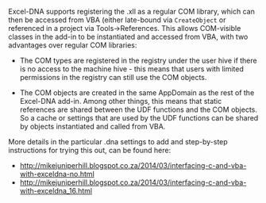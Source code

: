 Excel-DNA supports registering the .xll as a regular COM library, which can then be accessed from VBA (either late-bound via `CreateObject` or referenced in a project via Tools->References. This allows COM-visible classes in the add-in to be instantiated and accessed from VBA, with two advantages over regular COM libraries:

* The COM types are registered in the registry under the user hive if there is no access to the machine hive - this means that users with limited permissions in the registry can still use the COM objects.

* The COM objects are created in the same AppDomain as the rest of the Excel-DNA add-in. Among other things, this means that static references are shared between the UDF functions and the COM objects. So a cache or settings that are used by the UDF functions can be shared by objects instantiated and called from VBA.

More details in the particular .dna settings to add and step-by-step instructions for trying this out, can be found here:

* http://mikejuniperhill.blogspot.co.za/2014/03/interfacing-c-and-vba-with-exceldna-no.html
* http://mikejuniperhill.blogspot.co.za/2014/03/interfacing-c-and-vba-with-exceldna_16.html